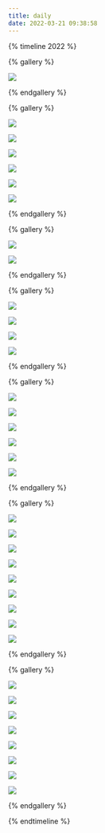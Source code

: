 ```yaml
---
title: daily
date: 2022-03-21 09:38:58
---
```


<style type="text/css" rel="stylesheet">
#article-container .timeline .timeline-item .timeline-item-content {
    background: #e4f3fd00 !important;
}
</style>



{% timeline 2022 %}
<!-- timeline 07-17 -->

{% gallery %}

![](https://yournotes.oss-cn-beijing.aliyuncs.com/gallery/%E6%97%A5%E5%B8%B8/20220717/IMG_0997.jpg)

{% endgallery %}

<!-- endtimeline -->

<!-- timeline 07-10 -->

{% gallery %}

![](https://yournotes.oss-cn-beijing.aliyuncs.com/gallery/%E6%97%A5%E5%B8%B8/20220710/IMG_0947.JPG)

![](https://yournotes.oss-cn-beijing.aliyuncs.com/gallery/%E6%97%A5%E5%B8%B8/20220710/IMG_0983%201.jpg)

![](https://yournotes.oss-cn-beijing.aliyuncs.com/gallery/%E6%97%A5%E5%B8%B8/20220710/IMG_0978%201.jpg)

![](https://yournotes.oss-cn-beijing.aliyuncs.com/gallery/%E6%97%A5%E5%B8%B8/20220710/IMG_0960%201.jpg)

![](https://yournotes.oss-cn-beijing.aliyuncs.com/gallery/%E6%97%A5%E5%B8%B8/20220710/IMG_0942.JPG)

![](https://yournotes.oss-cn-beijing.aliyuncs.com/gallery/%E6%97%A5%E5%B8%B8/20220710/IMG_0941.JPG)

{% endgallery %}

<!-- endtimeline -->



<!-- timeline 07-06 -->

{% gallery %}

![](https://yournotes.oss-cn-beijing.aliyuncs.com/gallery/%E6%97%A5%E5%B8%B8/20220706/IMG_20220706_164514_04.jpg)

![](https://yournotes.oss-cn-beijing.aliyuncs.com/gallery/%E6%97%A5%E5%B8%B8/20220706/IMG_20220706_164716_01.jpg)

{% endgallery %}

<!-- endtimeline -->



<!-- timeline 07-04 -->

{% gallery %}

![](https://yournotes.oss-cn-beijing.aliyuncs.com/gallery/%E6%97%A5%E5%B8%B8/20220702/IMG_0847.JPG)

![](https://yournotes.oss-cn-beijing.aliyuncs.com/gallery/%E6%97%A5%E5%B8%B8/20220702/IMG_0855_1.JPG)

![](https://yournotes.oss-cn-beijing.aliyuncs.com/gallery/%E6%97%A5%E5%B8%B8/20220702/IMG_0872_2.JPG)

![](https://yournotes.oss-cn-beijing.aliyuncs.com/gallery/%E6%97%A5%E5%B8%B8/20220702/IMG_0875_2.JPG)

{% endgallery %}

<!-- endtimeline -->



<!-- timeline 04-09 -->

{% gallery %}

![](https://yournotes.oss-cn-beijing.aliyuncs.com/gallery/%E6%97%A5%E5%B8%B8/20220409/IMG_0728.JPG)

![](https://yournotes.oss-cn-beijing.aliyuncs.com/gallery/%E6%97%A5%E5%B8%B8/20220409/IMG_0706.JPG)

![](https://yournotes.oss-cn-beijing.aliyuncs.com/gallery/%E6%97%A5%E5%B8%B8/20220409/IMG_0687.JPG)

![](https://yournotes.oss-cn-beijing.aliyuncs.com/gallery/%E6%97%A5%E5%B8%B8/20220409/IMG_0678.JPG)

![](https://yournotes.oss-cn-beijing.aliyuncs.com/gallery/%E6%97%A5%E5%B8%B8/20220409/IMG_0677.JPG)

![](https://yournotes.oss-cn-beijing.aliyuncs.com/gallery/%E6%97%A5%E5%B8%B8/20220409/IMG_0670.JPG)

{% endgallery %}

<!-- endtimeline -->



<!-- timeline 04-05 -->

{% gallery %}

![](https://yournotes.oss-cn-beijing.aliyuncs.com/gallery/%E6%97%A5%E5%B8%B8/20220405/IMG_0648.JPG)

![](https://yournotes.oss-cn-beijing.aliyuncs.com/gallery/%E6%97%A5%E5%B8%B8/20220405/IMG_0646.JPG)

![](https://yournotes.oss-cn-beijing.aliyuncs.com/gallery/%E6%97%A5%E5%B8%B8/20220405/IMG_0644.JPG)

![](https://yournotes.oss-cn-beijing.aliyuncs.com/gallery/%E6%97%A5%E5%B8%B8/20220405/IMG_0642.JPG)

![](https://yournotes.oss-cn-beijing.aliyuncs.com/gallery/%E6%97%A5%E5%B8%B8/20220405/IMG_0639.JPG)

![](https://yournotes.oss-cn-beijing.aliyuncs.com/gallery/%E6%97%A5%E5%B8%B8/20220405/IMG_0636.JPG)

![](https://yournotes.oss-cn-beijing.aliyuncs.com/gallery/%E6%97%A5%E5%B8%B8/20220405/IMG_0635.JPG)

![](https://yournotes.oss-cn-beijing.aliyuncs.com/gallery/%E6%97%A5%E5%B8%B8/20220405/IMG_0629.JPG)

![](https://yournotes.oss-cn-beijing.aliyuncs.com/gallery/%E6%97%A5%E5%B8%B8/20220405/IMG_0623.JPG)

{% endgallery %}

<!-- endtimeline -->



<!-- timeline 03-20 -->

{% gallery %}

![](https://yournotes.oss-cn-beijing.aliyuncs.com/gallery/%E6%97%A5%E5%B8%B8/20220320_fxrm1.jpg)

![](https://yournotes.oss-cn-beijing.aliyuncs.com/gallery/%E6%97%A5%E5%B8%B8/20220320_miao1.jpg)

![](https://yournotes.oss-cn-beijing.aliyuncs.com/gallery/%E6%97%A5%E5%B8%B8/20220320_miao2.jpg)

![](https://yournotes.oss-cn-beijing.aliyuncs.com/gallery/%E6%97%A5%E5%B8%B8/20220320_miao3.jpg)

![](https://yournotes.oss-cn-beijing.aliyuncs.com/gallery/%E6%97%A5%E5%B8%B8/20220320_xhgy1.jpg)

![](https://yournotes.oss-cn-beijing.aliyuncs.com/gallery/%E6%97%A5%E5%B8%B8/20220320_xhgy2.jpg)

![](https://yournotes.oss-cn-beijing.aliyuncs.com/gallery/%E6%97%A5%E5%B8%B8/20220320_xhgy3.jpg)

![](https://yournotes.oss-cn-beijing.aliyuncs.com/gallery/%E6%97%A5%E5%B8%B8/20220321_wc1.jpg)

{% endgallery %}

<!-- endtimeline -->

{% endtimeline %}






